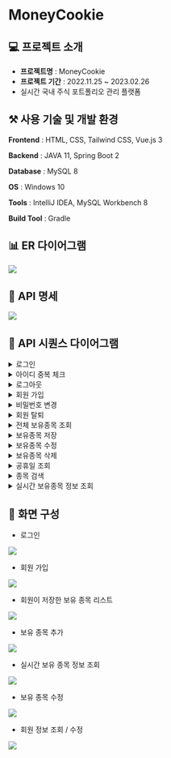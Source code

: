 # MoneyCookie

## 💻 프로젝트 소개

- **프로젝트명** : MoneyCookie
- **프로젝트 기간** : 2022.11.25 ~ 2023.02.26
- 실시간 국내 주식 포트폴리오 관리 플랫폼

## ⚒ 사용 기술 및 개발 환경

**Frontend** : HTML, CSS, Tailwind CSS, Vue.js 3

**Backend** : JAVA 11, Spring Boot 2

**Database** : MySQL 8

**OS** : Windows 10

**Tools** : IntelliJ IDEA, MySQL Workbench 8

**Build Tool** : Gradle

## 📊 ER 다이어그램

<img src="./images/mc_er.png">

## 🧮 API 명세

<img src="./images/api.png">

## 🔄 API 시퀀스 다이어그램

<details>
<summary>로그인</summary>
<div markdown="1">
<img src="./images/UserController_login.png">
</div>
</details>
<details>
<summary>아이디 중복 체크</summary>
<div markdown="1">
<img src="./images/UserController_checkDuplicateUsername.png">
</div>
</details>
<details>
<summary>로그아웃</summary>
<div markdown="1">
<img src="./images/UserController_logout.png">
</div>
</details>
<details>
<summary>회원 가입</summary>
<div markdown="1">
<img src="./images/UserController_register.png">
</div>
</details>
<details>
<summary>비밀번호 변경</summary>
<div markdown="1">
<img src="./images/UserController_updatePassword.png">
</div>
</details>
<details>
<summary>회원 탈퇴</summary>
<div markdown="1">
<img src="./images/UserController_deleteUser.png">
</div>
</details>
<details>
<summary>전체 보유종목 조회</summary>
<div markdown="1">
<img src="./images/SectionController_findAll.png">
</div>
</details>
<details>
<summary>보유종목 저장</summary>
<div markdown="1">
<img src="./images/SectionController_save.png">
</div>
</details>
<details>
<summary>보유종목 수정</summary>
<div markdown="1">
<img src="./images/SectionController_update.png">
</div>
</details>
<details>
<summary>보유종목 삭제</summary>
<div markdown="1">
<img src="./images/SectionController_delete.png">
</div>
</details>
<details>
<summary>공휴일 조회</summary>
<div markdown="1">
<img src="./images/StockInfoHolidayController_closedDay.png">
</div>
</details>
<details>
<summary>종목 검색</summary>
<div markdown="1">
<img src="./images/StockInfoHolidayController_searchItem.png">
</div>
</details>
<details>
<summary>실시간 보유종목 정보 조회</summary>
<div markdown="1">
<img src="./images/StockWebSocketController_getNowPrice.png">
</div>
</details>

## 📑 화면 구성

- 로그인

<img src="./images/1.png">

- 회원 가입

<img src="./images/2.png">

- 회원이 저장한 보유 종목 리스트

<img src="./images/3.png">

- 보유 종목 추가

<img src="./images/4.png">

- 실시간 보유 종목 정보 조회

<img src="./images/5.png">

- 보유 종목 수정

<img src="./images/7.png">

- 회원 정보 조회 / 수정

<img src="./images/6.png">
